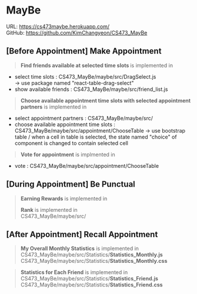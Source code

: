 # <b>MayBe</b>
URL: https://cs473maybe.herokuapp.com/<br>
GitHub: https://github.com/KimChangyeon/CS473_MayBe<br>

## [Before Appointment] <b>Make Appointment</b>
><b> Find friends available at selected time slots </b> is implemented in <br>
- select time slots : CS473_MayBe/maybe/src/DragSelect.js<br>
    &rarr; use package named "react-table-drag-select"
- show available friends : CS473_MayBe/maybe/src/friend_list.js<br>

><b> Choose available appointment time slots with selected appointment partners</b> is implemented in <br>
- select appointment partners : CS473_MayBe/maybe/src/
- choose available appointment time slots : CS473_MayBe/maybe/src/appointment/ChooseTable
&rarr; use bootstrap table / when a cell in table is selected, the state named "choice" of component is changed to contain selected cell
><b> Vote for appointment</b> is implmented in <br>
- vote : CS473_MayBe/maybe/src/appointment/ChooseTable


## [During Appointment] <b>Be Punctual</b>
> <b>Earning Rewards</b> is implemented in<br>
>
> <b>Rank</b> is implemented in<br>
> CS473_MayBe/maybe/src/

## [After Appointment] <b>Recall Appointment</b>
><b>My Overall Monthly Statistics</b> is implemented in<br>
CS473_MayBe/maybe/src/Statistics/<b>Statistics_Monthly.js</b><br>
CS473_MayBe/maybe/src/Statistics/<b>Statistics_Monthly.css</b><br>

> <b>Statistics for Each Friend</b> is implemented in<br>
CS473_MayBe/maybe/src/Statistics/<b>Statistics_Friend.js</b><br> CS473_MayBe/maybe/src/Statistics/<b>Statistics_Friend.css</b><br>